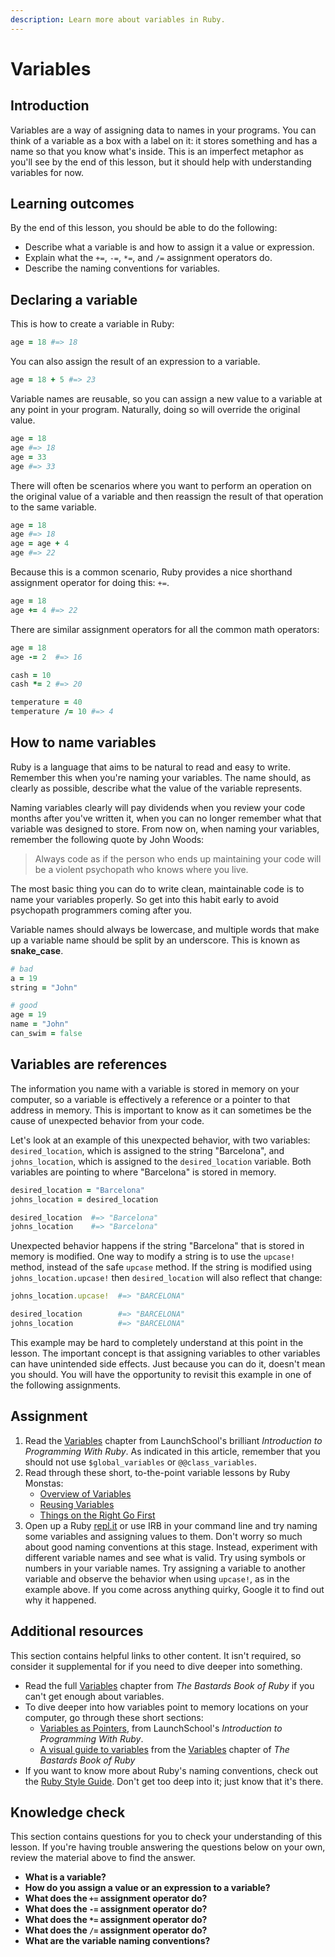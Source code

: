 ```yaml
---
description: Learn more about variables in Ruby.
---
```


# Variables

## Introduction

Variables are a way of assigning data to names in your programs. You can think of a variable as a box with a label on it: it stores something and has a name so that you know what's inside. This is an imperfect metaphor as you'll see by the end of this lesson, but it should help with understanding variables for now.

## Learning outcomes

By the end of this lesson, you should be able to do the following:

* Describe what a variable is and how to assign it a value or expression.
* Explain what the `+=`, `-=`, `*=`, and `/=` assignment operators do.
* Describe the naming conventions for variables.

## Declaring a variable

This is how to create a variable in Ruby:

```ruby
age = 18 #=> 18
```

You can also assign the result of an expression to a variable.

```ruby
age = 18 + 5 #=> 23
```

Variable names are reusable, so you can assign a new value to a variable at any point in your program. Naturally, doing so will override the original value.

```ruby
age = 18
age #=> 18
age = 33
age #=> 33
```

There will often be scenarios where you want to perform an operation on the original value of a variable and then reassign the result of that operation to the same variable.

```ruby
age = 18
age #=> 18
age = age + 4
age #=> 22
```

Because this is a common scenario, Ruby provides a nice shorthand assignment operator for doing this: `+=`.

```ruby
age = 18
age += 4 #=> 22
```

There are similar assignment operators for all the common math operators:

```ruby
age = 18
age -= 2  #=> 16

cash = 10
cash *= 2 #=> 20

temperature = 40
temperature /= 10 #=> 4
```

## **How to name variables**

Ruby is a language that aims to be natural to read and easy to write. Remember this when you're naming your variables. The name should, as clearly as possible, describe what the value of the variable represents.

Naming variables clearly will pay dividends when you review your code months after you've written it, when you can no longer remember what that variable was designed to store. From now on, when naming your variables, remember the following quote by John Woods:

> Always code as if the person who ends up maintaining your code will be a violent psychopath who knows where you live.

The most basic thing you can do to write clean, maintainable code is to name your variables properly. So get into this habit early to avoid psychopath programmers coming after you.

Variable names should always be lowercase, and multiple words that make up a variable name should be split by an underscore. This is known as **snake\_case**.

```ruby
# bad
a = 19
string = "John"

# good
age = 19
name = "John"
can_swim = false
```

## **Variables are references**

The information you name with a variable is stored in memory on your computer, so a variable is effectively a reference or a pointer to that address in memory. This is important to know as it can sometimes be the cause of unexpected behavior from your code.

Let's look at an example of this unexpected behavior, with two variables: `desired_location`, which is assigned to the string "Barcelona", and `johns_location`, which is assigned to the `desired_location` variable. Both variables are pointing to where "Barcelona" is stored in memory.

```ruby
desired_location = "Barcelona"
johns_location = desired_location

desired_location  #=> "Barcelona"
johns_location    #=> "Barcelona"
```

Unexpected behavior happens if the string "Barcelona" that is stored in memory is modified. One way to modify a string is to use the `upcase!` method, instead of the safe `upcase` method. If the string is modified using `johns_location.upcase!` then `desired_location` will also reflect that change:

```ruby
johns_location.upcase!  #=> "BARCELONA"

desired_location        #=> "BARCELONA"
johns_location          #=> "BARCELONA"
```

This example may be hard to completely understand at this point in the lesson. The important concept is that assigning variables to other variables can have unintended side effects. Just because you can do it, doesn't mean you should. You will have the opportunity to revisit this example in one of the following assignments.

## Assignment

1. Read the [Variables](https://launchschool.com/books/ruby/read/variables) chapter from LaunchSchool's brilliant _Introduction to Programming With Ruby_. As indicated in this article, remember that you should not use `$global_variables` or `@@class_variables`.
2. Read through these short, to-the-point variable lessons by Ruby Monstas:
   * [Overview of Variables](http://ruby-for-beginners.rubymonstas.org/variables.html)
   * [Reusing Variables](http://ruby-for-beginners.rubymonstas.org/variables/reusing_names.html)
   * [Things on the Right Go First](http://ruby-for-beginners.rubymonstas.org/variables/right_goes_first.html)
3. Open up a Ruby [repl.it](https://repl.it/languages/ruby) or use IRB in your command line and try naming some variables and assigning values to them. Don't worry so much about good naming conventions at this stage. Instead, experiment with different variable names and see what is valid. Try using symbols or numbers in your variable names. Try assigning a variable to another variable and observe the behavior when using `upcase!`, as in the example above. If you come across anything quirky, Google it to find out why it happened.

## Additional resources

This section contains helpful links to other content. It isn't required, so consider it supplemental for if you need to dive deeper into something.

* Read the full [Variables](http://ruby.bastardsbook.com/chapters/variables) chapter from _The Bastards Book of Ruby_ if you can't get enough about variables.
* To dive deeper into how variables point to memory locations on your computer, go through these short sections:
  * [Variables as Pointers](https://launchschool.com/books/ruby/read/more_stuff#variables_as_pointers), from LaunchSchool's _Introduction to Programming With Ruby_.
  * [A visual guide to variables](http://ruby.bastardsbook.com/chapters/variables/#visual-guide) from the [Variables](http://ruby.bastardsbook.com/chapters/variables) chapter of _The Bastards Book of Ruby_
* If you want to know more about Ruby's naming conventions, check out the [Ruby Style Guide](https://github.com/rubocop-hq/ruby-style-guide). Don't get too deep into it; just know that it's there.

## Knowledge check

This section contains questions for you to check your understanding of this lesson. If you're having trouble answering the questions below on your own, review the material above to find the answer.

* **What is a variable?**
* **How do you assign a value or an expression to a variable?**
* **What does the `+=` assignment operator do?**
* **What does the `-=` assignment operator do?**
* **What does the `*=` assignment operator do?**
* **What does the `/=` assignment operator do?**
* **What are the variable naming conventions?**

